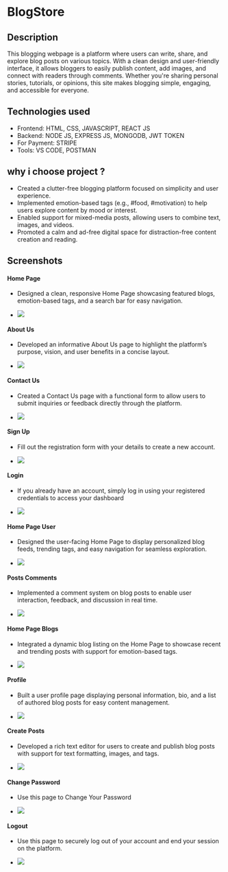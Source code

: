 # BlogStore
## Description
This blogging webpage is a platform where users can write, share, and explore blog posts on various topics. With a clean design and user-friendly interface, it allows bloggers to easily publish content, add images, and connect with readers through comments. Whether you're sharing personal stories, tutorials, or opinions, this site makes blogging simple, engaging, and accessible for everyone.
## Technologies used
- Frontend: HTML, CSS, JAVASCRIPT, REACT JS
- Backend: NODE JS, EXPRESS JS, MONGODB, JWT TOKEN
- For Payment: STRIPE
- Tools: VS CODE, POSTMAN
## why i choose project ?
- Created a clutter-free blogging platform focused on simplicity and user experience.
- Implemented emotion-based tags (e.g., #food, #motivation) to help users explore content by mood or interest.
- Enabled support for mixed-media posts, allowing users to combine text, images, and videos.
- Promoted a calm and ad-free digital space for distraction-free content creation and reading.
## Screenshots
#### Home Page
   - Designed a clean, responsive Home Page showcasing featured blogs, emotion-based tags, and a search bar for easy navigation.

   - ![](https://github.com/Sayanibrahmachary/Blog-Webpage/blob/main/Assets/HomePage.png)
#### About Us
  - Developed an informative About Us page to highlight the platform’s purpose, vision, and user benefits in a concise layout.

  - ![](https://github.com/Sayanibrahmachary/Blog-Webpage/blob/main/Assets/AboutUs.png)
#### Contact Us
  - Created a Contact Us page with a functional form to allow users to submit inquiries or feedback directly through the platform.

  - ![](https://github.com/Sayanibrahmachary/Blog-Webpage/blob/main/Assets/ContactUs.png)
#### Sign Up
  - Fill out the registration form with your details to create a new account.

  - ![](https://github.com/Sayanibrahmachary/Blog-Webpage/blob/main/Assets/SignUp.png)
#### Login
   - If you already have an account, simply log in using your registered credentials to access your dashboard

   - ![](https://github.com/Sayanibrahmachary/Blog-Webpage/blob/main/Assets/Login.png)
#### Home Page User
   - Designed the user-facing Home Page to display personalized blog feeds, trending tags, and easy navigation for seamless exploration.

   - ![](https://github.com/Sayanibrahmachary/Blog-Webpage/blob/main/Assets/HomePageUser.png)
#### Posts Comments
   - Implemented a comment system on blog posts to enable user interaction, feedback, and discussion in real time.

   - ![](https://github.com/Sayanibrahmachary/Blog-Webpage/blob/main/Assets/ProductComments.png)
#### Home Page Blogs
   - Integrated a dynamic blog listing on the Home Page to showcase recent and trending posts with support for emotion-based tags.

   - ![](https://github.com/Sayanibrahmachary/Blog-Webpage/blob/main/Assets/HomePageBlog.png)
#### Profile
   - Built a user profile page displaying personal information, bio, and a list of authored blog posts for easy content management.

   - ![](https://github.com/Sayanibrahmachary/Blog-Webpage/blob/main/Assets/Profile.png)
#### Create Posts
   - Developed a rich text editor for users to create and publish blog posts with support for text formatting, images, and tags.

   - ![](https://github.com/Sayanibrahmachary/Blog-Webpage/blob/main/Assets/CreatePost.png)
#### Change Password
   - Use this page to Change Your Password

   - ![](https://github.com/Sayanibrahmachary/Blog-Webpage/blob/main/Assets/ChangePassword.png)
#### Logout
   - Use this page to securely log out of your account and end your session on the platform.

   - ![](https://github.com/Sayanibrahmachary/Blog-Webpage/blob/main/Assets/Logout.png)
